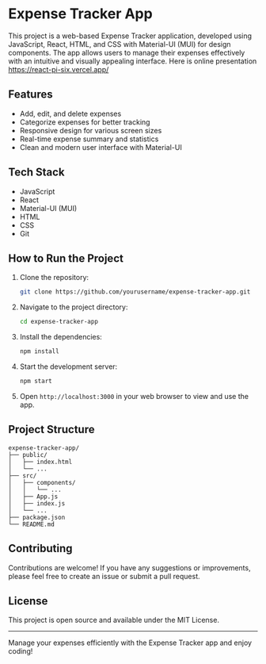 # Expense Tracker App

This project is a web-based Expense Tracker application, developed using JavaScript, React, HTML, and CSS with Material-UI (MUI) for design components. The app allows users to manage their expenses effectively with an intuitive and visually appealing interface. Here is online presentation https://react-pi-six.vercel.app/

## Features

- Add, edit, and delete expenses
- Categorize expenses for better tracking
- Responsive design for various screen sizes
- Real-time expense summary and statistics
- Clean and modern user interface with Material-UI

## Tech Stack

- JavaScript
- React
- Material-UI (MUI)
- HTML
- CSS
- Git

## How to Run the Project

1. Clone the repository:
   ```bash
   git clone https://github.com/yourusername/expense-tracker-app.git
   ```
2. Navigate to the project directory:
   ```bash
   cd expense-tracker-app
   ```
3. Install the dependencies:
   ```bash
   npm install
   ```
4. Start the development server:
   ```bash
   npm start
   ```
5. Open `http://localhost:3000` in your web browser to view and use the app.

## Project Structure

```
expense-tracker-app/
├── public/
│   ├── index.html
│   └── ...
├── src/
│   ├── components/
│   │   └── ...
│   ├── App.js
│   ├── index.js
│   └── ...
├── package.json
└── README.md
```

## Contributing

Contributions are welcome! If you have any suggestions or improvements, please feel free to create an issue or submit a pull request.

## License

This project is open source and available under the MIT License.

---

Manage your expenses efficiently with the Expense Tracker app and enjoy coding!
